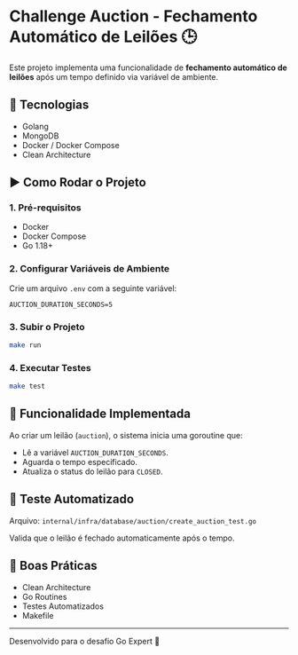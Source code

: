 
# Challenge Auction - Fechamento Automático de Leilões 🕒

Este projeto implementa uma funcionalidade de **fechamento automático de leilões** após um tempo definido via variável de ambiente.

## 🧱 Tecnologias

- Golang
- MongoDB
- Docker / Docker Compose
- Clean Architecture

## ▶️ Como Rodar o Projeto

### 1. Pré-requisitos

- Docker
- Docker Compose
- Go 1.18+

### 2. Configurar Variáveis de Ambiente

Crie um arquivo `.env` com a seguinte variável:

```env
AUCTION_DURATION_SECONDS=5
```

### 3. Subir o Projeto

```bash
make run
```

### 4. Executar Testes

```bash
make test
```

## 📂 Funcionalidade Implementada

Ao criar um leilão (`auction`), o sistema inicia uma goroutine que:
- Lê a variável `AUCTION_DURATION_SECONDS`.
- Aguarda o tempo especificado.
- Atualiza o status do leilão para `CLOSED`.

## 🧪 Teste Automatizado

Arquivo: `internal/infra/database/auction/create_auction_test.go`

Valida que o leilão é fechado automaticamente após o tempo.

## 🧼 Boas Práticas

- Clean Architecture
- Go Routines
- Testes Automatizados
- Makefile

---

Desenvolvido para o desafio Go Expert 🚀
